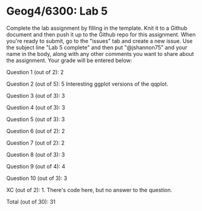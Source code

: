 # Geog4/6300: Lab 5

Complete the lab assignment by filling in the template. Knit it to a Github document and then push it up to the Github repo for this assignment. When you're ready to submit, go to the "issues" tab and create a new issue. Use the subject line "Lab 5 complete" and then put "@jshannon75" and your name in the body, along with any other comments you want to share about the assignment. Your grade will be entered below:

Question 1 (out of 2): 2<p>
Question 2 (out of 5): 5 Interesting ggplot versions of the qqplot.<p>
Question 3 (out of 3): 3<p>
Question 4 (out of 3): 3<p>
Question 5 (out of 3): 3<p>
Question 6 (out of 2): 2<p>
Question 7 (out of 2): 2<p>
Question 8 (out of 3): 3<p>
Question 9 (out of 4): 4<p>
Question 10 (out of 3): 3<p>

XC (out of 2): 1. There's code here, but no answer to the question.<p> 
<p>
Total (out of 30): 31
